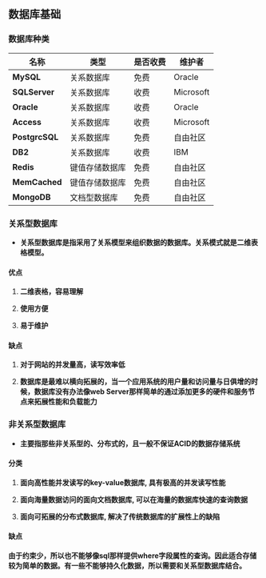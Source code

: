 ## 数据库基础

### 数据库种类

| 名称           | 类型           | 是否收费 | 维护者    |
| -------------- | -------------- | -------- | --------- |
| **MySQL**      | 关系数据库     | 免费     | Oracle    |
| **SQLServer**  | 关系数据库     | 收费     | Microsoft |
| **Oracle**     | 关系数据库     | 收费     | Oracle    |
| **Access**     | 关系数据库     | 收费     | Microsoft |
| **PostgrcSQL** | 关系数据库     | 免费     | 自由社区  |
| **DB2**        | 关系数据库     | 收费     | IBM       |
| **Redis**      | 键值存储数据库 | 免费     | 自由社区  |
| **MemCached**  | 键值存储数据库 | 免费     | 自由社区  |
| **MongoDB**    | 文档型数据库   | 免费     | 自由社区  |

### 关系型数据库

- **关系型数据库是指采用了关系模型来组织数据的数据库。关系模式就是二维表格模型。**

#### 优点

1. **二维表格，容易理解**

2. **使用方便**

3. **易于维护**

#### 缺点

1. **对于网站的并发量高，读写效率低**

2. **数据库是最难以横向拓展的，当一个应用系统的用户量和访问量与日俱增的时候，数据库没有办法像web Server那样简单的通过添加更多的硬件和服务节点来拓展性能和负载能力**

### 非关系型数据库

- **主要指那些非关系型的、分布式的，且一般不保证ACID的数据存储系统**

#### 分类

1. **面向高性能并发读写的key-value数据库, 具有极高的并发读写性能**

2. **面向海量数据访问的面向文档数据库, 可以在海量的数据库快速的查询数据**

3. **面向可拓展的分布式数据库, 解决了传统数据库的扩展性上的缺陷**

#### 缺点

  **由于约束少，所以也不能够像sql那样提供where字段属性的查询。因此适合存储较为简单的数据。有一些不能够持久化数据，所以需要和关系型数据库结合。**